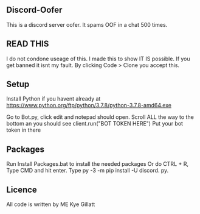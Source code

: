 ## Discord-Oofer

This is a discord server oofer. It spams OOF in a chat 500 times.

## READ THIS

I do not condone useage of this. I made this to show IT IS possible. If you get banned it isnt my fault.
By clicking Code > Clone you accept this.

## Setup

Install Python if you havent already at https://www.python.org/ftp/python/3.7.8/python-3.7.8-amd64.exe


Go to Bot.py, click edit and notepad should open.
Scroll ALL the way to the bottom an you should see client.run("BOT TOKEN HERE") Put your bot token in there

## Packages

Run Install Packages.bat to install the needed packages
Or do CTRL + R, Type CMD and hit enter. Type py -3 -m pip install -U discord. py.

## Licence

All code is written by ME Kye Gillatt



